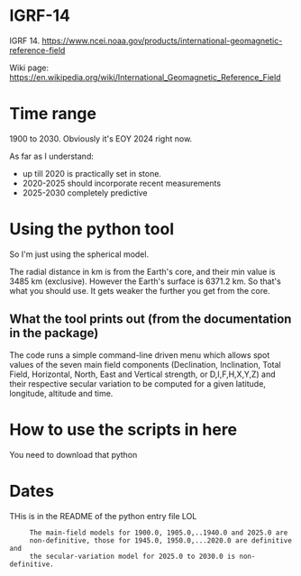 # IGRF-14

IGRF 14. https://www.ncei.noaa.gov/products/international-geomagnetic-reference-field

Wiki page: https://en.wikipedia.org/wiki/International_Geomagnetic_Reference_Field

# Time range

1900 to 2030. Obviously it's EOY 2024 right now.

As far as I understand:
- up till 2020 is practically set in stone.
- 2020-2025 should incorporate recent measurements
- 2025-2030 completely predictive

# Using the python tool

So I'm just using the spherical model.

The radial distance in km is from the Earth's core, and their min value is 3485 km (exclusive). However the Earth's surface is 6371.2 km. So that's what you should use. It gets weaker the further you get from the core.

## What the tool prints out (from the documentation in the package)

The code runs a simple command-line driven menu which allows spot values of the seven main field components (Declination, Inclination, Total Field, Horizontal, North, East and Vertical strength, or D,I,F,H,X,Y,Z) and their respective secular variation to be computed for a given latitude, longitude, altitude and time.

# How to use the scripts in here

You need to download that python 

# Dates

THis is in the README of the python entry file LOL

```
     The main-field models for 1900.0, 1905.0,..1940.0 and 2025.0 are 
     non-definitive, those for 1945.0, 1950.0,...2020.0 are definitive and
     the secular-variation model for 2025.0 to 2030.0 is non-definitive.
```